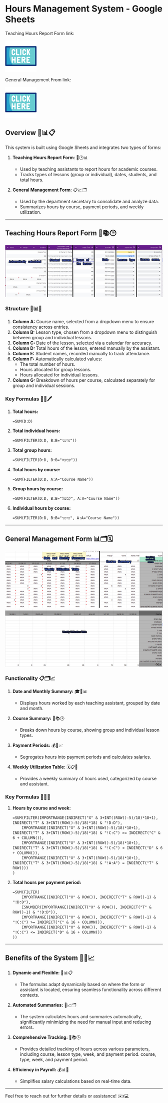 # Hours Management System - Google Sheets
<p>Teaching Hours Report Form link:</p>
<a href="https://docs.google.com/spreadsheets/d/1KD4FOwWDdYto9TgTjI_9p1v5BFbj2PynStKegasdiyo/edit?usp=sharing">
   <img src="click-here.png" alt="Button Text" width="100" /> 
  
</a>
 <p>General Management From link:</p>
<a href="https://docs.google.com/spreadsheets/d/1N4JzLvFER2xo3ZiBwZWocnHesZ11fakY0kEyh3DsLqo/edit?usp=sharing">
  <img src="click-here.png" alt="Button Text" width="100" /> 

</a>


## Overview 🎯📊📋

This system is built using Google Sheets and integrates two types of forms:

1. **Teaching Hours Report Form**: 📘🕒📊

   - Used by teaching assistants to report hours for academic courses.
   - Tracks types of lessons (group or individual), dates, students, and total hours.

2. **General Management Form**: 📋📈🗂️

   - Used by the department secretary to consolidate and analyze data.
   - Summarizes hours by course, payment periods, and weekly utilization.

---

## Teaching Hours Report Form 📝📚🕒

![Teaching Hours Report Example](TeachingHoursReportForm.jpg)

### Structure 🧮📊📅

1. **Column A:** Course name, selected from a dropdown menu to ensure consistency across entries.
2. **Column B:** Lesson type, chosen from a dropdown menu to distinguish between group and individual lessons.
3. **Column C:** Date of the lesson, selected via a calendar for accuracy.
4. **Column D:** Total hours of the lesson, entered manually by the assistant.
5. **Column E:** Student names, recorded manually to track attendance.
6. **Column F:** Automatically calculated values:
   - The total number of hours.
   - Hours allocated for group lessons.
   - Hours allocated for individual lessons.
7. **Column G:** Breakdown of hours per course, calculated separately for group and individual sessions.

### Key Formulas 📐🧮🖊️

1. **Total hours:**
   ```excel
   =SUM(D:D)
   ```
2. **Total individual hours:**
   ```excel
   =SUM(FILTER(D:D, B:B="פרטני"))
   ```
3. **Total group hours:**
   ```excel
   =SUM(FILTER(D:D, B:B="קבוצה"))
   ```
4. **Total hours by course:**
   ```excel
   =SUM(FILTER(D:D, A:A="Course Name"))
   ```
5. **Group hours by course:**
   ```excel
   =SUM(FILTER(D:D, B:B="קבוצה", A:A="Course Name"))
   ```
6. **Individual hours by course:**
   ```excel
   =SUM(FILTER(D:D, B:B="פרטני", A:A="Course Name"))
   ```

---

## General Management Form 📊🗂️🗓️
![General Management part 1](GeneralManagementPart1.jpg)
![General Management Part 2](GeneralManagementPart2.jpg)
### Functionality 📋🗂️📈

1. **Date and Monthly Summary:** 🎓📅📊

   - Displays hours worked by each teaching assistant, grouped by date and month.

2. **Course Summary:** 🎯📚🕒

   - Breaks down hours by course, showing group and individual lesson types.

3. **Payment Periods:** 💰📆📈

   - Segregates hours into payment periods and calculates salaries.

4. **Weekly Utilization Table:** 🗓️📋📏

   - Provides a weekly summary of hours used, categorized by course and assistant.

### Key Formulas 🧮🔢💾

1. **Hours by course and week:**

   ```excel
   =SUM(FILTER(IMPORTRANGE(INDIRECT("X" & 3+INT((ROW()-5)/18)*18+1), INDIRECT("T" & 3+INT((ROW()-5)/18)*18) & "!D:D"),
       IMPORTRANGE(INDIRECT("X" & 3+INT((ROW()-5)/18)*18+1), INDIRECT("T" & 3+INT((ROW()-5)/18)*18) & "!C:C") >= INDIRECT("C" & 6 + COLUMN()),
       IMPORTRANGE(INDIRECT("X" & 3+INT((ROW()-5)/18)*18+1), INDIRECT("T" & 3+INT((ROW()-5)/18)*18) & "!C:C") < INDIRECT("D" & 6 + COLUMN()),
       IMPORTRANGE(INDIRECT("X" & 3+INT((ROW()-5)/18)*18+1), INDIRECT("T" & 3+INT((ROW()-5)/18)*18) & "!A:A") = INDIRECT("T" & ROW()))
   )
   ```

2. **Total hours per payment period:**

   ```excel
   =SUM(FILTER(
       IMPORTRANGE(INDIRECT("X" & ROW()), INDIRECT("T" & ROW()-1) & "!D:D"),
       ISNUMBER(IMPORTRANGE(INDIRECT("X" & ROW()), INDIRECT("T" & ROW()-1) & "!D:D")),
       IMPORTRANGE(INDIRECT("X" & ROW()), INDIRECT("T" & ROW()-1) & "!C:C") >= INDIRECT("C" & 16 + COLUMN()),
       IMPORTRANGE(INDIRECT("X" & ROW()), INDIRECT("T" & ROW()-1) & "!C:C") <= INDIRECT("D" & 16 + COLUMN())
   ))
   ```

---

## Benefits of the System 🌟💡📈

1. **Dynamic and Flexible:** 🌟📊📋

   - The formulas adapt dynamically based on where the form or assistant is located, ensuring seamless functionality across different contexts.

2. **Automated Summaries:** 🤖📈🗂️

   - The system calculates hours and summaries automatically, significantly minimizing the need for manual input and reducing errors.

3. **Comprehensive Tracking:** 📅📚🕒

   - Provides detailed tracking of hours across various parameters, including course, lesson type, week, and payment period. course, type, week, and payment period.

4. **Efficiency in Payroll:** 💰📊💼

   - Simplifies salary calculations based on real-time data.

---

Feel free to reach out for further details or assistance! ✉️📞💻









